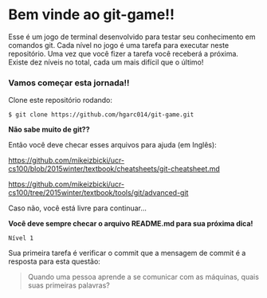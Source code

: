 # Bem vinde ao git-game!! 

Esse é um jogo de terminal desenvolvido para testar seu conhecimento em comandos git.
Cada nível no jogo é uma tarefa para executar neste repositório.
Uma vez que você fizer a tarefa você receberá a próxima.
  Existe dez níveis no total, cada um mais difícil que o último!

### Vamos começar esta jornada!!
Clone este repositório rodando:

```
$ git clone https://github.com/hgarc014/git-game.git
```

**Não sabe muito de git??**

Então você deve checar esses arquivos para ajuda (em Inglês):

https://github.com/mikeizbicki/ucr-cs100/blob/2015winter/textbook/cheatsheets/git-cheatsheet.md

https://github.com/mikeizbicki/ucr-cs100/tree/2015winter/textbook/tools/git/advanced-git

Caso não, você está livre para continuar...


**Você deve sempre checar o arquivo README.md para sua próxima dica!**

``Nível 1``

Sua primeira tarefa é verificar o commit que a mensagem de commit é a resposta para esta questão:

> Quando uma pessoa aprende a se comunicar com as máquinas, quais suas primeiras palavras?

